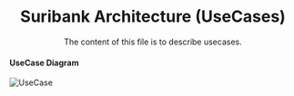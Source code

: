 <center>
<h1>Suribank Architecture (UseCases)</h1>
<p>The content of this file is to describe usecases.</p>
</center>

#### UseCase Diagram
![UseCase](http://www.plantuml.com/plantuml/proxy?cache=no&src=https://raw.github.com/SuriDevs/suribank-docs/main/Diagrams/UseCase/UseCase.puml)
